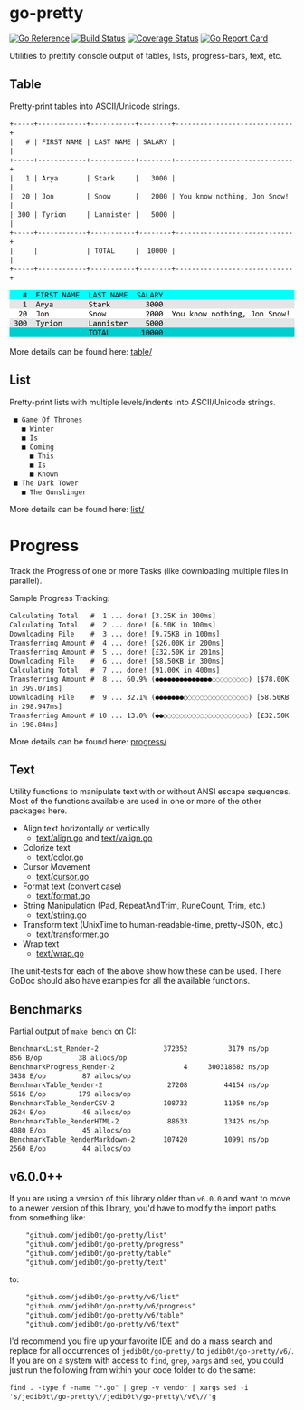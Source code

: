 # go-pretty

[![Go Reference](https://pkg.go.dev/badge/github.com/jedib0t/go-pretty/v6.svg)](https://pkg.go.dev/github.com/jedib0t/go-pretty/v6)
[![Build Status](https://github.com/jedib0t/go-pretty/workflows/CI/badge.svg?branch=main)](https://github.com/jedib0t/go-pretty/actions?query=workflow%3ACI+event%3Apush+branch%3Amain)
[![Coverage Status](https://coveralls.io/repos/github/jedib0t/go-pretty/badge.svg?branch=main)](https://coveralls.io/github/jedib0t/go-pretty?branch=main)
[![Go Report Card](https://goreportcard.com/badge/github.com/jedib0t/go-pretty)](https://goreportcard.com/report/github.com/jedib0t/go-pretty)

Utilities to prettify console output of tables, lists, progress-bars, text, etc.

## Table

Pretty-print tables into ASCII/Unicode strings.

```
+-----+------------+-----------+--------+-----------------------------+
|   # | FIRST NAME | LAST NAME | SALARY |                             |
+-----+------------+-----------+--------+-----------------------------+
|   1 | Arya       | Stark     |   3000 |                             |
|  20 | Jon        | Snow      |   2000 | You know nothing, Jon Snow! |
| 300 | Tyrion     | Lannister |   5000 |                             |
+-----+------------+-----------+--------+-----------------------------+
|     |            | TOTAL     |  10000 |                             |
+-----+------------+-----------+--------+-----------------------------+
```

<img src="table/images/table-StyleColoredBright.png" width="640px"/>

More details can be found here: [table/](table)

## List

Pretty-print lists with multiple levels/indents into ASCII/Unicode strings.

```
 ■ Game Of Thrones
   ■ Winter
   ■ Is
   ■ Coming
     ■ This
     ■ Is
     ■ Known
 ■ The Dark Tower
   ■ The Gunslinger
```

More details can be found here: [list/](list)

# Progress

Track the Progress of one or more Tasks (like downloading multiple files in
parallel).

Sample Progress Tracking:
```
Calculating Total   #  1 ... done! [3.25K in 100ms]
Calculating Total   #  2 ... done! [6.50K in 100ms]
Downloading File    #  3 ... done! [9.75KB in 100ms]
Transferring Amount #  4 ... done! [$26.00K in 200ms]
Transferring Amount #  5 ... done! [£32.50K in 201ms]
Downloading File    #  6 ... done! [58.50KB in 300ms]
Calculating Total   #  7 ... done! [91.00K in 400ms]
Transferring Amount #  8 ... 60.9% (●●●●●●●●●●●●●●◌◌◌◌◌◌◌◌◌) [$78.00K in 399.071ms]
Downloading File    #  9 ... 32.1% (●●●●●●●○◌◌◌◌◌◌◌◌◌◌◌◌◌◌◌) [58.50KB in 298.947ms]
Transferring Amount # 10 ... 13.0% (●●○◌◌◌◌◌◌◌◌◌◌◌◌◌◌◌◌◌◌◌◌) [£32.50K in 198.84ms]
```

More details can be found here: [progress/](progress)

## Text

Utility functions to manipulate text with or without ANSI escape sequences. Most
of the functions available are used in one or more of the other packages here.

   - Align text horizontally or vertically
     - [text/align.go](text/align.go) and [text/valign.go](text/valign.go)
   - Colorize text
     - [text/color.go](text/color.go)
   - Cursor Movement
     - [text/cursor.go](text/cursor.go)
   - Format text (convert case)
     - [text/format.go](text/format.go)
   - String Manipulation (Pad, RepeatAndTrim, RuneCount, Trim, etc.)
     - [text/string.go](text/string.go)
   - Transform text (UnixTime to human-readable-time, pretty-JSON, etc.)
     - [text/transformer.go](text/transformer.go)
   - Wrap text
     - [text/wrap.go](text/wrap.go)

The unit-tests for each of the above show how these can be used. There GoDoc
should also have examples for all the available functions.

## Benchmarks

Partial output of `make bench` on CI:
```
BenchmarkList_Render-2            	  372352	      3179 ns/op	     856 B/op	      38 allocs/op
BenchmarkProgress_Render-2        	       4	 300318682 ns/op	    3438 B/op	      87 allocs/op
BenchmarkTable_Render-2           	   27208	     44154 ns/op	    5616 B/op	     179 allocs/op
BenchmarkTable_RenderCSV-2        	  108732	     11059 ns/op	    2624 B/op	      46 allocs/op
BenchmarkTable_RenderHTML-2       	   88633	     13425 ns/op	    4080 B/op	      45 allocs/op
BenchmarkTable_RenderMarkdown-2   	  107420	     10991 ns/op	    2560 B/op	      44 allocs/op
```

## v6.0.0++

If you are using a version of this library older than `v6.0.0` and want to move
to a newer version of this library, you'd have to modify the import paths from
something like:
```golang
    "github.com/jedib0t/go-pretty/list"
    "github.com/jedib0t/go-pretty/progress"
    "github.com/jedib0t/go-pretty/table"
    "github.com/jedib0t/go-pretty/text"
```
to:
```golang
    "github.com/jedib0t/go-pretty/v6/list"
    "github.com/jedib0t/go-pretty/v6/progress"
    "github.com/jedib0t/go-pretty/v6/table"
    "github.com/jedib0t/go-pretty/v6/text"
```

I'd recommend you fire up your favorite IDE and do a mass search and replace for
all occurrences of `jedib0t/go-pretty/` to `jedib0t/go-pretty/v6/`. If you are
on a system with access to `find`, `grep`, `xargs` and `sed`, you could just run
the following from within your code folder to do the same:
```
find . -type f -name "*.go" | grep -v vendor | xargs sed -i 's/jedib0t\/go-pretty\//jedib0t\/go-pretty\/v6\//'g
```
